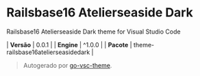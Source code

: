 # Railsbase16 Atelierseaside Dark

Railsbase16 Atelierseaside Dark theme for Visual Studio Code

| **Versão** | 0.0.1 |
| **Engine** | ^1.0.0 |
| **Pacote** | theme-railsbase16atelierseasidedark |

> Autogerado por [go-vsc-theme](https://github.com/natalbu/go-vsc-theme).
